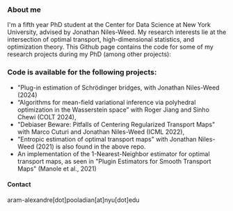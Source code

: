 ### About me

I'm a fifth year PhD student at the Center for Data Science at New York University, advised by Jonathan Niles-Weed. My research interests lie at the intersection of optimal transport, high-dimensional statistics, and optimization theory. This Github page contains the code for some of my research projects during my PhD (among other projects):

### Code is available for the following projects:
- "Plug-in estimation of Schrödinger bridges, with Jonathan Niles-Weed (2024)
- “Algorithms for mean-field variational inference via polyhedral optimization in the Wasserstein space” with Roger Jiang and Sinho Chewi (COLT 2024),
- "Debiaser Beware: Pitfalls of Centering Regularized Transport Maps" with Marco Cuturi and Jonathan Niles-Weed (ICML 2022),
- "Entropic estimation of optimal transport maps" with Jonathan Niles-Weed (2021) is also found in the above repo.
- An implementation of the 1-Nearest-Neighbor estimator for optimal transport maps, as seen in "Plugin Estimators for Smooth Transport Maps" (Manole et al., 2021)

#### Contact
aram-alexandre[dot]pooladian[at]nyu[dot]edu
